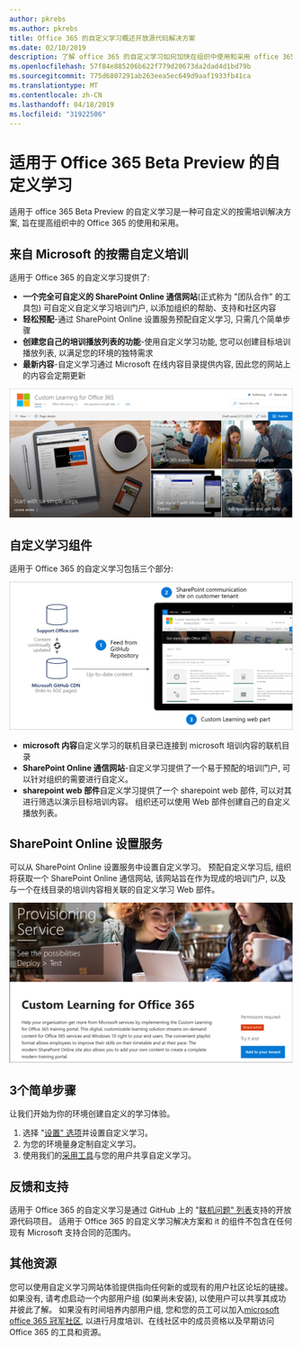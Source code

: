 ```yaml
---
author: pkrebs
ms.author: pkrebs
title: Office 365 的自定义学习概述开放源代码解决方案
ms.date: 02/10/2019
description: 了解 office 365 的自定义学习如何加快在组织中使用和采用 office 365。 我们的解决方案包括自定义 sharepoint online web 部件和可轻松预配到 Office 365 租户的新式 sharepoint online 通信培训网站。
ms.openlocfilehash: 57f84e885206b622f779d20673da2dad4d1bd79b
ms.sourcegitcommit: 775d6807291ab263eea5ec649d9aaf1933fb41ca
ms.translationtype: MT
ms.contentlocale: zh-CN
ms.lasthandoff: 04/18/2019
ms.locfileid: "31922506"
---
```

# <a name="custom-learning-for-office-365-beta-preview"></a>适用于 Office 365 Beta Preview 的自定义学习
适用于 office 365 Beta Preview 的自定义学习是一种可自定义的按需培训解决方案, 旨在提高组织中的 Office 365 的使用和采用。  

## <a name="on-demand-custom-training-from-microsoft"></a>来自 Microsoft 的按需自定义培训

适用于 Office 365 的自定义学习提供了:

- **一个完全可自定义的 SharePoint Online 通信网站**(正式称为 "团队合作" 的工具包) 可自定义自定义学习培训门户, 以添加组织的帮助、支持和社区内容
- **轻松预配**-通过 SharePoint Online 设置服务预配自定义学习, 只需几个简单步骤
- **创建您自己的培训播放列表的功能**-使用自定义学习功能, 您可以创建目标培训播放列表, 以满足您的环境的独特需求
- **最新内容**-自定义学习通过 Microsoft 在线内容目录提供内容, 因此您的网站上的内容会定期更新

![cg-introducing](media/cg-introducing.png)

## <a name="custom-learning-components"></a>自定义学习组件
适用于 Office 365 的自定义学习包括三个部分: 

![cg-howitworks](media/cg-howitworks.png)

- **microsoft 内容**自定义学习的联机目录已连接到 microsoft 培训内容的联机目录
- **SharePoint Online 通信网站**-自定义学习提供了一个易于预配的培训门户, 可以针对组织的需要进行自定义。
- **sharepoint web 部件**自定义学习提供了一个 sharepoint web 部件, 可以对其进行筛选以演示目标培训内容。 组织还可以使用 Web 部件创建自己的自定义播放列表。

## <a name="sharepoint-online-provisioning-service"></a>SharePoint Online 设置服务 
可以从 SharePoint Online 设置服务中设置自定义学习。 预配自定义学习后, 组织将获取一个 SharePoint Online 通信网站, 该网站旨在作为现成的培训门户, 以及与一个在线目录的培训内容相关联的自定义学习 Web 部件。 

![cg-provision](media/cg-provision.png)

## <a name="3-easy-steps"></a>3个简单步骤
让我们开始为你的环境创建自定义的学习体验。
1. 选择 "[设置" 选项](custom_setupoptions.md)并设置自定义学习。  
2. 为您的环境量身定制自定义学习。
3. 使用我们的[采用工具](driveadoption.md)与您的用户共享自定义学习。

## <a name="feedback-and-support"></a>反馈和支持

适用于 Office 365 的自定义学习是通过 GitHub 上的 "[联机问题" 列表](https://aka.ms/CustomLearningHelp)支持的开放源代码项目。 适用于 Office 365 的自定义学习解决方案和 it 的组件不包含在任何现有 Microsoft 支持合同的范围内。  

## <a name="additional-resources"></a>其他资源
您可以使用自定义学习网站体验提供指向任何新的或现有的用户社区论坛的链接。 如果没有, 请考虑启动一个内部用户组 (如果尚未安装), 以使用户可以共享其成功并彼此了解。  如果没有时间培养内部用户组, 您和您的员工可以加入[microsoft office 365 冠军社区](https://aka.ms/O365Champions), 以进行月度培训、在线社区中的成员资格以及早期访问 Office 365 的工具和资源。